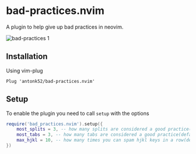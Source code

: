 # bad-practices.nvim

A plugin to help give up bad practices in neovim.

![bad-practices 1](https://user-images.githubusercontent.com/18750590/122595373-fc79ca80-d085-11eb-82fa-df1e3774dedd.gif)

## Installation

Using vim-plug

```vim
Plug 'antonk52/bad-practices.nvim'
```

## Setup

To enable the plugin you need to call `setup` with the options

```lua
require('bad_practices.nvim').setup({
    most_splits = 3, -- how many splits are considered a good practice(default: 3)
    most_tabs = 3, -- how many tabs are considered a good practice(default: 3)
    max_hjkl = 10, -- how many times you can spam hjkl keys in a row(default: 10)
})
```
